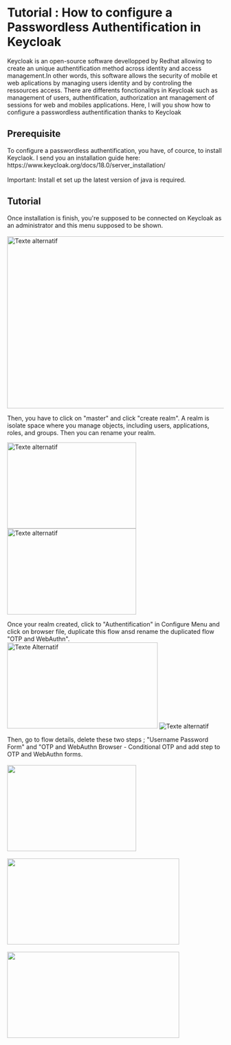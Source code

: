 <h1>Tutorial : How to configure a Passwordless Authentification in Keycloak</h1>

<p>Keycloak is an open-source software devellopped by Redhat allowing to create an unique authentification method across identity and access management.In other words, this software allows the security of mobile et web aplications by managing users identity and by controling the ressources access. There are differents fonctionalitys in Keycloak such as management of users, authentification, authorization ant management of sessions for web and mobiles applications. Here, I will you show how to configure a passwordless authentification thanks to Keycloak </p>

<h2>Prerequisite</h2>
To configure a passwordless authentification, you have, of cource, to install Keyclaok. I send you an installation guide here:  https://www.keycloak.org/docs/18.0/server_installation/ <br>
<br>Important: Install et set up the latest version of java is required.

<h2>Tutorial</h2>

Once installation is finish, you're supposed to be connected on Keycloak as an administrator and this menu supposed to be shown. <br>
<br>
<img src="https://github.com/Irfann95/Passwordless_Authentication/assets/142778082/0d807052-4630-4709-bc30-07fb712a460c" alt="Texte alternatif" width="800" height="400">

Then, you have to click on "master" and click "create realm". A realm is isolate space where you manage objects, including users, applications, roles, and groups. Then you can rename your realm.

<img src="https://github.com/Irfann95/Passwordless_Authentication/assets/142778082/431a5118-1830-452d-b322-dd5fc27beab2" alt="Texte alternatif" width="300" height="200"><img src="https://github.com/Irfann95/Passwordless_Authentication/assets/142778082/dfad20f5-0d56-4765-9cfa-b8e13ade0b19" alt="Texte alternatif" width="300" height="200">

Once your realm created, click to "Authentification" in Configure Menu and click on browser file, duplicate this flow ansd rename the duplicated flow "OTP and WebAuthn".<br>
<img src="https://github.com/Irfann95/Passwordless_Authentication/assets/142778082/cfa0ffda-3135-480b-a768-f873742d5751" alt="Texte Alternatif" width="350" height="200">
<img src="https://github.com/Irfann95/Passwordless_Authentication/assets/142778082/ad1b683d-f15f-4e51-ac5e-950bbd07caf0" alt="Texte alternatif">

Then, go to flow details, delete these two steps ; "Username Password Form" and "OTP and WebAuthn Browser - Conditional OTP and add step to OTP and WebAuthn forms.<br>
<br>
<img src="https://github.com/Irfann95/Passwordless_Authentication/assets/142778082/0cca3417-b713-46b4-8b6e-778be5d1d8e3" alt="" width="300" height="200"> <br>
<br>
<img src="https://github.com/Irfann95/Passwordless_Authentication/assets/142778082/b1a168fa-ed30-4635-b79d-f27a99c1dea2" alt="" width="400" height="200"> <br>
<br>
<img src="https://github.com/Irfann95/Passwordless_Authentication/assets/142778082/20bfcf79-b875-45b7-8860-a48fe70a653f" alt="" width="400" height="200"> <br>
<br>
<img src="https://github.com/Irfann95/Passwordless_Authentication/assets/142778082/8d42a1fd-0803-4778-9c31-44e6791d8a1a" alt=""> <br>
<br>
<img src="https://github.com/Irfann95/Passwordless_Authentication/assets/142778082/d21f4175-824b-49df-bcb8-59748411cbaf" alt="">






